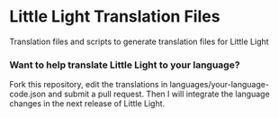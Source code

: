 # Little Light Translation Files
Translation files and scripts to generate translation files for Little Light

### Want to help translate Little Light to your language?
Fork this repository, edit the translations in languages/your-language-code.json and submit a pull request. Then I will integrate the language changes in the next release of Little Light.

